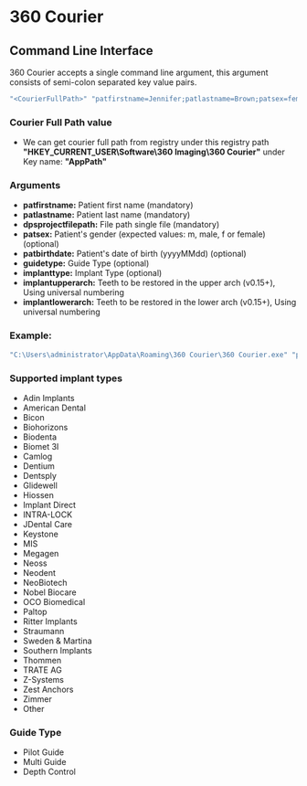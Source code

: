 # 360 Courier


## Command Line Interface

360 Courier accepts a single command line argument, this argument consists of semi-colon separated key value pairs.

```cmd
"<CourierFullPath>" "patfirstname=Jennifer;patlastname=Brown;patsex=female;dpsprojectfilepath=D:\cases\35741 - brown, jennifer.dps;"
```

### Courier Full Path value <CourierFullPath>
  * We can get courier full path from registry under this registry path **"HKEY_CURRENT_USER\Software\360 Imaging\360 Courier"** under Key name: **"AppPath"**

### Arguments

* **patfirstname:** Patient first name (mandatory)
* **patlastname:** Patient last name (mandatory)
* **dpsprojectfilepath:** File path single file (mandatory) 
* **patsex:** Patient's gender (expected values: m, male, f or female) (optional)
* **patbirthdate:** Patient's date of birth (yyyyMMdd) (optional)
* **guidetype:** Guide Type  (optional)
* **implanttype:** Implant Type  (optional)
* **implantupperarch:** Teeth to be restored in the upper arch (v0.15+), Using universal numbering
* **implantlowerarch:** Teeth to be restored in the lower arch (v0.15+), Using universal numbering

### Example:

```cmd
"C:\Users\administrator\AppData\Roaming\360 Courier\360 Courier.exe" "patfirstname=Jennifer;patlastname=Brown;patsex=female; patbirthdate=19800615;dpsprojectfilepath=D:\cases\35741 - brown, jennifer.xml;"
```

### Supported  implant types ###
* Adin Implants
* American Dental
* Bicon
* Biohorizons
* Biodenta
* Biomet 3I
* Camlog
* Dentium
* Dentsply
* Glidewell
* Hiossen
* Implant Direct
* INTRA-LOCK
* JDental Care
* Keystone
* MIS
* Megagen
* Neoss
* Neodent
* NeoBiotech
* Nobel Biocare
* OCO Biomedical
* Paltop
* Ritter Implants
* Straumann
* Sweden & Martina
* Southern Implants
* Thommen
* TRATE AG
* Z-Systems
* Zest Anchors
* Zimmer
* Other

### Guide Type ###
* Pilot Guide
* Multi Guide
* Depth Control
